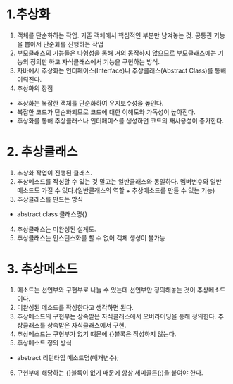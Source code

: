 # 1.추상화
1. 객체를 단순화하는 작업. 기존 객체에서 핵심적인 부분만 남겨놓는 것.
    공통괸 기능을 뽑아서 단순화를 진행하는 작업
2. 부모클래스의 기능들은 다형성을 통해 거의 동작하지 않으므로 부모클래스에는 기능의 정의만 하고 자식클래스에서 기능을 구현하는 방식.
3. 자바에서 추상화는 인터페이스(Interface)나 추상클래스(Abstract Class)를 통해 이뤄진다.
4. 추상화의 장점
- 추상화는 복잡한 객체를 단순화하여 유지보수성을 높인다.
- 복잡한 코드가 단순화되므로 코드에 대한 이해도와 가독성이 높아진다.
- 추상화를 통해 추상클래스나 인터페이스를 생성하면 코드의 재사용성이 증가한다.

# 2. 추상클래스
1. 추상화 작업이 진행된 클래스.
2. 추상메소드를 작성할 수 있는 것 말고는 일반클래스와 동일하다. 멤버변수와 일반 메소드도 가질 수 있다.(일반클래스의 역할 + 추상메소드를 만들 수 있는 기능)
3. 추상클래스를 만드는 방식
- abstract class 클래스명{}
4. 추상클래스는 미완성된 설계도.
5. 추상클래스는 인스턴스화를 할 수 없어 객체 생성이 불가능

# 3. 추상메소드
1. 메소드는 선언부와 구현부로 나눌 수 있는데 선언부만 정의해놓는 것이 추상메소드이다.
2. 미완성된 메소드를 작성한다고 생각하면 된다.
3. 추상메소드의 구현부는 상속받은 자식클래스에서 오버라이딩을 통해 정의한다.
    추상클래스를 상속받은 자식클래스에서 구현.
4. 추상메소드는 구현부가 없기 떄문에 {}블록은 작성하지 않는다.
5. 추상메소드 정의 방식
- abstract 리턴타입 메소드명(매개변수);
6. 구현부에 해당하는 {}블록이 없기 때문에 항상 세미콜론(;)을 붙여야 한다.
